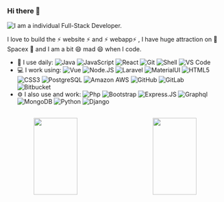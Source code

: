 ### Hi there 👋

![I am a individual Full-Stack Developer.](https://www.simplilearn.com/ice9/free_resources_article_thumb/Popular_Java_Application_types_used_across_Organizations_in_The_World.jpg)

I love to build the ⚡ website ⚡ and ⚡ webapp⚡ , I have huge attraction on 🔭 Spacex 🔭 and I am a bit 😄 mad 😄 when I code.

- 🚀 I use daily:
  ![Java](https://img.shields.io/badge/-Java-007396?logo=Java&style=plastic)
  ![JavaScript](https://img.shields.io/badge/-JavaScript-black?style=plastic&logo=javascript)
  ![React](https://img.shields.io/badge/-ReactJs-61DAFB?logo=react&logoColor=white&style=plastic)
  ![Git](https://img.shields.io/badge/-Git-black?style=plastic&logo=git)
  ![Shell](https://img.shields.io/badge/-Shell-blasck?style=plastic&logo=Shell)
  ![VS Code](https://img.shields.io/badge/-VS%20Code-007ACC?style=plastic&logo=visual-studio-code)
- 💻 I work using:
  ![Vue](https://img.shields.io/badge/-VueJS-4FC08D?logo=Vue.js&style=plastic&logoColor=white)
  ![Node.JS](https://img.shields.io/badge/-Node.JS-black?style=plastic&logo=Node.js) 
  ![Laravel](https://img.shields.io/badge/-Laravel-FF2D20?logo=laravel&logoColor=white&style=plastic)
  ![MaterialUI](https://img.shields.io/badge/-MatrialUI-0081CB?style=plastic&logo=material-UI)
  ![HTML5](https://img.shields.io/badge/-HTML5-E34F26?style=plastic&logo=html5&logoColor=white)
  ![CSS3](https://img.shields.io/badge/-CSS3-1572B6?style=plastic&logo=css3)
  ![PostgreSQL](https://img.shields.io/badge/-PostgreSQL-336791?style=plastic&logo=postgresql)
  ![Amazon AWS](https://img.shields.io/badge/Amazon%20AWS-232F3E?style=plastic&logo=amazon-aws)
  ![GitHub](https://img.shields.io/badge/-GitHub-181717?style=plastic&logo=github)
  ![GitLab](https://img.shields.io/badge/-GitLab-FCA121?style=plastic&logo=gitlab)  
  ![Bitbucket](https://img.shields.io/badge/-Bitbucket-0052CC?logo=Bitbucket&style=plastic)
- ⚙️ I also use and work: ![Php](https://img.shields.io/badge/-php-394989?style=plastic&logo=php)
  ![Bootstrap](https://img.shields.io/badge/-Bootstrap-563D7C?style=plastic&logo=bootstrap)
  ![Express.JS](https://img.shields.io/badge/-Express.JS-c7b198?style=plastic&logo=Express.JS) 
  ![Graphql](https://img.shields.io/badge/-Graphql-E10098?style=plastic&logo=Graphql)
  ![MongoDB](https://img.shields.io/badge/-MongoDB-black?style=plastic&logo=mongodb)
  ![Python](https://img.shields.io/badge/-Python-8fcfd1?style=plastic&logo=Python)
  ![Django](https://img.shields.io/badge/-Django-092E20?style=plastic&logo=Django)

##
<!--
<p align="center">
  <a href="https://github.com/shadowbq?tab=followers">
    <img src="https://img.shields.io/github/followers/shadowbq?label=Followers&logo=GitHub&style=for-the-badge" alt="GitHub badge" />
  </a>
  <a href="http://twitter.com/shadowbq">
    <img src="https://img.shields.io/twitter/follow/shadowbq?label=Twitter&logo=twitter&style=for-the-badge" />
  </a>
    <a href="https://linkedin.com/shadowbq">
    <img src="https://img.shields.io/badge/linkedin-shadowbq-blue?style=for-the-badge" alt="LInkedin badge" />
  </a>
</p>
-->

<div align=center>
<a href="#" title="Go to Source">
      <img height="180em" align="left" width="45%" src="https://github-readme-stats.vercel.app/api?username=USDev02&show_icons=true&theme=react&border_color=00dafb&include_all_commits=true"/>
 </a>
<a href="#" title="Go to Source">
      <img height="180em" width="45%" align="right" src="http://github-readme-streak-stats.herokuapp.com?user=USDev02&theme=react&border=00dafb&fire=DDB80F"/>
 </a>
</div>

